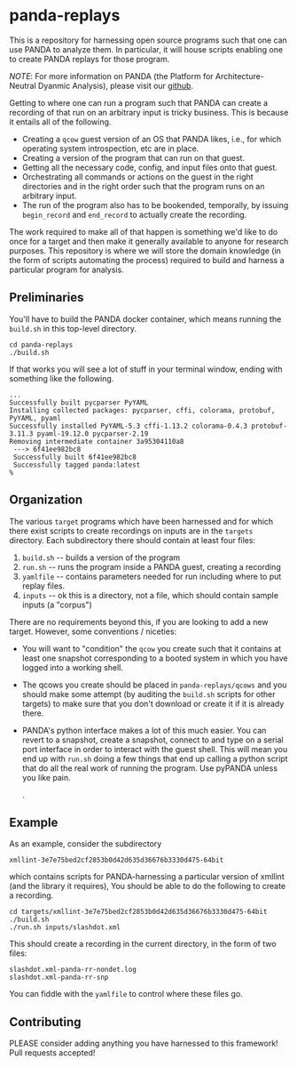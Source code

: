 # panda-replays

This is a repository for harnessing open source programs such that one
can use PANDA to analyze them. In particular, it will house scripts
enabling one to create PANDA replays for those program.

*NOTE*: For more information on PANDA (the Platform for Architecture-Neutral
 Dyanmic Analysis), please visit our [github](http://https://github.com/panda-re/panda).


Getting to where one can run a program such that PANDA can create a
recording of that run on an arbitrary input is tricky business. This
is because it entails all of the following.

* Creating a `qcow` guest version of an OS that PANDA likes, i.e.,
for which operating system introspection, etc are in place.
* Creating a version of the program that can run on that guest.
* Getting all the necessary code, config, and input files onto that guest.
* Orchestrating all commands or actions on the guest in the right directories
and in the right order such that the program runs on an arbitrary input.
* The run of the program also has to be bookended, temporally, by issuing
`begin_record` and `end_record` to actually create the recording.

The work required to make all of that happen is something we'd like to
do once for a target and then make it generally available to anyone
for research purposes. This repository is where we will store the domain
knowledge (in the form of scripts automating the process) required to
build and harness a particular program for analysis.


## Preliminaries

You'll have to build the PANDA docker container, which means running
the `build.sh` in this top-level directory.

```
cd panda-replays
./build.sh
```

If that works you will see a lot of stuff in your terminal window, ending with
something like the following.

```
...
Successfully built pycparser PyYAML
Installing collected packages: pycparser, cffi, colorama, protobuf, PyYAML, pyaml
Successfully installed PyYAML-5.3 cffi-1.13.2 colorama-0.4.3 protobuf-3.11.3 pyaml-19.12.0 pycparser-2.19
Removing intermediate container 3a95304110a8
 ---> 6f41ee982bc8
 Successfully built 6f41ee982bc8
 Successfully tagged panda:latest
% 
```


## Organization

The various `target` programs which have been harnessed and for which
there exist scripts to create recordings on inputs are in the `targets`
directory. Each subdirectory there should contain at least four files:

1. `build.sh` -- builds a version of the program
2. `run.sh` -- runs the program inside a PANDA guest, creating a recording
3. `yamlfile` -- contains parameters needed for run including where to put
replay files.
4. `inputs` -- ok this is a directory, not a file, which should contain
sample inputs (a "corpus")

There are no requirements beyond this, if you are looking to add a new
target. However, some conventions / niceties:

* You will want to "condition" the `qcow` you create such that it
  contains at least one snapshot corresponding to a booted system in
  which you have logged into a working shell.

* The qcows you create should be placed in `panda-replays/qcows` and you
should make some attempt (by auditing the `build.sh` scripts for other
targets) to make sure that you don't download or create it if it is
already there.

* PANDA's python interface makes a lot of this much easier. You can
  revert to a snapshot, create a snapshot, connect to and type on a
  serial port interface in order to interact with the guest
  shell. This will mean you end up with `run.sh` doing a few things
  that end up calling a python script that do all the real work of
  running the program.  Use pyPANDA unless you like pain. 
  <link to PyPANDA info?>.
 

## Example

As an example, consider the subdirectory

    xmllint-3e7e75bed2cf2853b0d42d635d36676b3330d475-64bit

which contains scripts for PANDA-harnessing a particular version of 
xmllint (and the library it requires), You should be able to do the 
following to create a recording.

    cd targets/xmllint-3e7e75bed2cf2853b0d42d635d36676b3330d475-64bit
    ./build.sh
    ./run.sh inputs/slashdot.xml

This should create a recording in the current directory, in the form of two files:

    slashdot.xml-panda-rr-nondet.log
    slashdot.xml-panda-rr-snp

You can fiddle with the `yamlfile` to control where these files go.


## Contributing

PLEASE consider adding anything you have harnessed to this framework!
Pull requests accepted!
    

